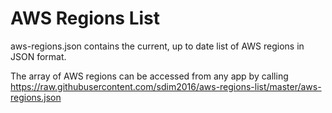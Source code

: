 # AWS Regions List

aws-regions.json contains the current, up to date list of AWS regions in JSON format.

The array of AWS regions can be accessed from any app by calling https://raw.githubusercontent.com/sdim2016/aws-regions-list/master/aws-regions.json
